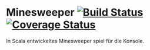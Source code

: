 # Minesweeper [![Build Status](https://travis-ci.org/PaulIVI/Minesweeper.svg?branch=feature%2Fconvert_to_scala_3)](https://travis-ci.org/PaulIVI/Minesweeper) [![Coverage Status](https://coveralls.io/repos/github/PaulIVI/Minesweeper/badge.svg?branch=dev)](https://coveralls.io/github/PaulIVI/Minesweeper?branch=dev)
In Scala entwickeltes Minesweeper spiel für die Konsole. 
